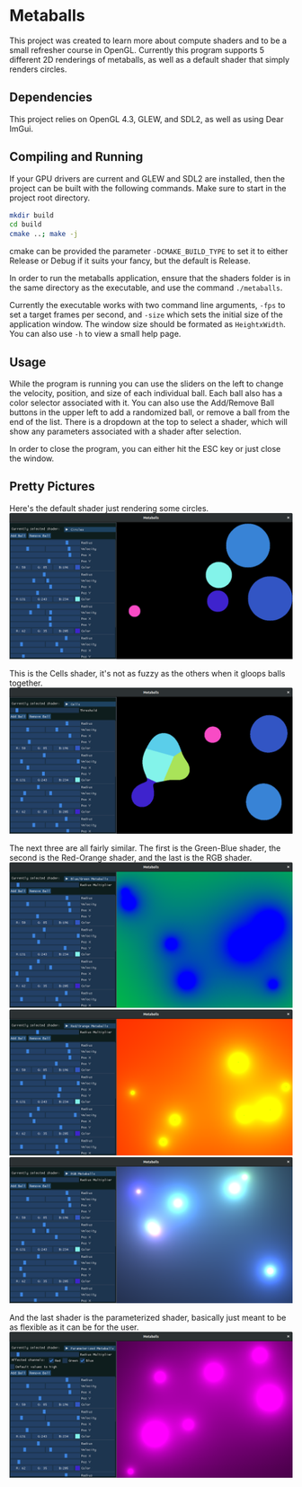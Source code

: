 # Metaballs

This project was created to learn more about compute shaders and to be a small refresher course in OpenGL. Currently this program supports 5 different 2D renderings of metaballs, as well as a default shader that simply renders circles. 

## Dependencies

This project relies on OpenGL 4.3, GLEW, and SDL2, as well as using Dear ImGui.

## Compiling and Running

If your GPU drivers are current and GLEW and SDL2 are installed, then the project can be built with the following commands. Make sure to start in the project root directory.
```bash
mkdir build
cd build
cmake ..; make -j
```
cmake can be provided the parameter `-DCMAKE_BUILD_TYPE` to set it to either Release or Debug if it suits your fancy, but the default is Release.

In order to run the metaballs application, ensure that the shaders folder is in the same directory as the executable, and use the command `./metaballs`.

Currently the executable works with two command line arguments, `-fps` to set a target frames per second, and `-size` which sets the initial size of the application window. The window size should be formated as `HeightxWidth`. You can also use `-h` to view a small help page.

## Usage

While the program is running you can use the sliders on the left to change the velocity, position, and size of each individual ball. Each ball also has a color selector associated with it. You can also use the Add/Remove Ball buttons in the upper left to add a randomized ball, or remove a ball from the end of the list. There is a dropdown at the top to select a shader, which will show any parameters associated with a shader after selection. 

In order to close the program, you can either hit the ESC key or just close the window.


## Pretty Pictures

Here's the default shader just rendering some circles.
![Circles](/images/circles.png)

This is the Cells shader, it's not as fuzzy as the others when it gloops balls together.
![Cells](/images/cells.png)

The next three are all fairly similar. The first is the Green-Blue shader, the second is the Red-Orange shader, and the last is the RGB shader.
![BlueGreen](/images/bg.png)
![RedOrange](/images/ro.png)
![RGB](/images/rgb.png)

And the last shader is the parameterized shader, basically just meant to be as flexible as it can be for the user.
![Parameterized](/images/params.png)